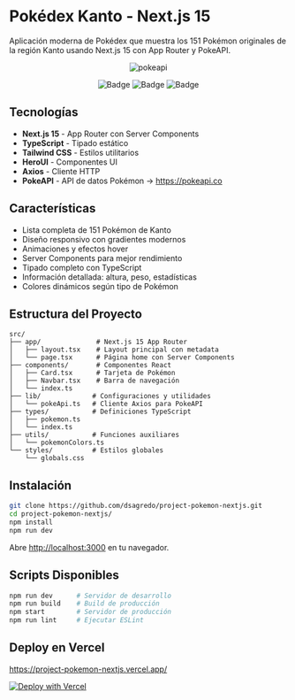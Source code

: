 # Pokédex Kanto - Next.js 15

Aplicación moderna de Pokédex que muestra los 151 Pokémon originales de la región Kanto usando Next.js 15 con App Router y PokeAPI.

<div align="center">

![pokeapi](https://user-images.githubusercontent.com/24228373/179854679-9327cb1c-22c4-476e-9e42-50c3a2be3653.png)

![Badge](https://img.shields.io/badge/next.js_15-000000?style=for-the-badge&logo=nextdotjs&logoColor=white)
![Badge](https://img.shields.io/badge/TypeScript-007ACC?style=for-the-badge&logo=typescript&logoColor=white)
![Badge](https://img.shields.io/badge/Tailwind_CSS-38B2AC?style=for-the-badge&logo=tailwind-css&logoColor=white)

</div>

## Tecnologías

- **Next.js 15** - App Router con Server Components
- **TypeScript** - Tipado estático
- **Tailwind CSS** - Estilos utilitarios
- **HeroUI** - Componentes UI
- **Axios** - Cliente HTTP
- **PokeAPI** - API de datos Pokémon → https://pokeapi.co

## Características

- Lista completa de 151 Pokémon de Kanto
- Diseño responsivo con gradientes modernos
- Animaciones y efectos hover
- Server Components para mejor rendimiento
- Tipado completo con TypeScript
- Información detallada: altura, peso, estadísticas
- Colores dinámicos según tipo de Pokémon

## Estructura del Proyecto

```
src/
├── app/              # Next.js 15 App Router
│   ├── layout.tsx    # Layout principal con metadata
│   └── page.tsx      # Página home con Server Components
├── components/       # Componentes React
│   ├── Card.tsx      # Tarjeta de Pokémon
│   ├── Navbar.tsx    # Barra de navegación
│   └── index.ts
├── lib/             # Configuraciones y utilidades
│   └── pokeApi.ts   # Cliente Axios para PokeAPI
├── types/           # Definiciones TypeScript
│   ├── pokemon.ts
│   └── index.ts
├── utils/           # Funciones auxiliares
│   └── pokemonColors.ts
└── styles/          # Estilos globales
    └── globals.css
```

## Instalación

```sh
git clone https://github.com/dsagredo/project-pokemon-nextjs.git
cd project-pokemon-nextjs/
npm install
npm run dev
```

Abre [http://localhost:3000](http://localhost:3000) en tu navegador.

## Scripts Disponibles

```sh
npm run dev      # Servidor de desarrollo
npm run build    # Build de producción
npm start        # Servidor de producción
npm run lint     # Ejecutar ESLint
```

## Deploy en Vercel

https://project-pokemon-nextjs.vercel.app/

[![Deploy with Vercel](https://vercel.com/button)](https://vercel.com/new/clone?repository-url=https://github.com/dsagredo/project-pokemon-nextjs)

